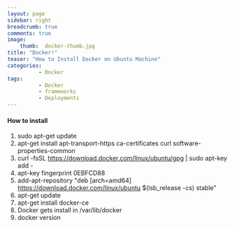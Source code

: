 ```yaml
---
layout: page
sidebar: right
breadcrumb: true
comments: true
image:
    thumb:  docker-thumb.jpg
title: "Docker!"
teaser: "How to Install Docker on Ubuntu Machine"
categories:
          - Docker
tags:
          - Docker
          - frameworks
          - Deployments
---
```

#### How to install
1. sudo apt-get update
2. apt-get install apt-transport-https ca-certificates curl software-properties-common
3. curl -fsSL https://download.docker.com/linux/ubuntu/gpg | sudo apt-key add -
4. apt-key fingerprint 0EBFCD88
5. add-apt-repository "deb [arch=amd64] https://download.docker.com/linux/ubuntu $(lsb_release -cs) stable"
6. apt-get update
7. apt-get install docker-ce
8. Docker gets install in /var/lib/docker
9. docker version
